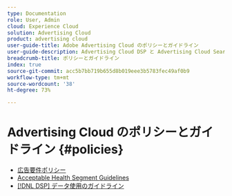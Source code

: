 ```yaml
---
type: Documentation
role: User, Admin
cloud: Experience Cloud
solution: Advertising Cloud
product: advertising cloud
user-guide-title: Adobe Advertising Cloud のポリシーとガイドライン
user-guide-description: Advertising Cloud DSP と Advertising Cloud Search のポリシーとガイドラインについて学習します。
breadcrumb-title: ポリシーとガイドライン
index: true
source-git-commit: acc5b7bb719b655d8b019eee3b5783fec49af0b9
workflow-type: tm+mt
source-wordcount: '38'
ht-degree: 73%

---
```



# Advertising Cloud のポリシーとガイドライン {#policies}

+ [広告要件ポリシー](/help/policies/ad-requirements-policy.md)
+ [Acceptable Health Segment Guidelines](/help/policies/health-segment-guidelines.md)
+ [[!DNL DSP] データ使用のガイドライン](/help/policies/data-usage-guidelines.md)
